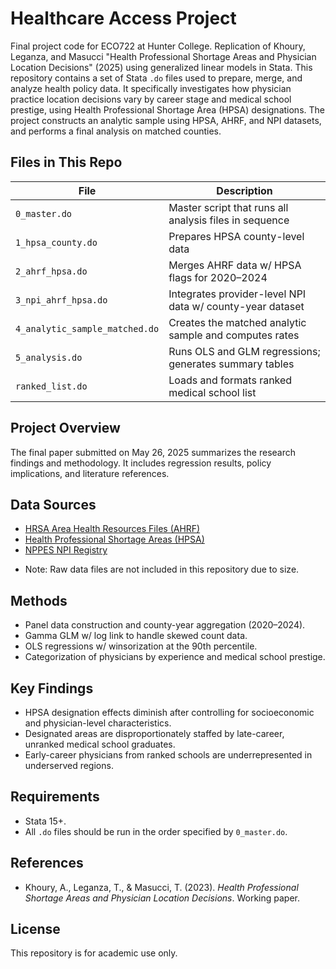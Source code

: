 # Healthcare Access Project

Final project code for ECO722 at Hunter College. Replication of Khoury, Leganza, and Masucci "Health Professional Shortage Areas and Physician Location Decisions" (2025) using generalized linear models in Stata. This repository contains a set of Stata `.do` files used to prepare, merge, and analyze health policy data. It specifically investigates how physician practice location decisions vary by career stage and medical school prestige, using Health Professional Shortage Area (HPSA) designations. The project constructs an analytic sample using HPSA, AHRF, and NPI datasets, and performs a final analysis on matched counties.

## Files in This Repo

| File                           | Description                                                        |
|--------------------------------|--------------------------------------------------------------------|
| `0_master.do`                  | Master script that runs all analysis files in sequence             |
| `1_hpsa_county.do`             | Prepares HPSA county-level data                                    |
| `2_ahrf_hpsa.do`               | Merges AHRF data w/ HPSA flags for 2020–2024                       |
| `3_npi_ahrf_hpsa.do`           | Integrates provider-level NPI data w/ county-year dataset          |
| `4_analytic_sample_matched.do` | Creates the matched analytic sample and computes rates             |
| `5_analysis.do`                | Runs OLS and GLM regressions; generates summary tables             |
| `ranked_list.do`               | Loads and formats ranked medical school list                       |


## Project Overview

The final paper submitted on May 26, 2025 summarizes the research findings and methodology. It includes regression results, policy implications, and literature references.

## Data Sources

- [HRSA Area Health Resources Files (AHRF)](https://data.hrsa.gov/data/download)
- [Health Professional Shortage Areas (HPSA)](https://data.hrsa.gov/topics/health-workforce/shortage-areas)
- [NPPES NPI Registry](https://download.cms.gov/nppes/NPI_Files.html)

* Note: Raw data files are not included in this repository due to size.

## Methods

- Panel data construction and county-year aggregation (2020–2024).
- Gamma GLM w/ log link to handle skewed count data.
- OLS regressions w/ winsorization at the 90th percentile.
- Categorization of physicians by experience and medical school prestige.

## Key Findings

- HPSA designation effects diminish after controlling for socioeconomic and physician-level characteristics.
- Designated areas are disproportionately staffed by late-career, unranked medical school graduates.
- Early-career physicians from ranked schools are underrepresented in underserved regions.

## Requirements

- Stata 15+.
- All `.do` files should be run in the order specified by `0_master.do`.

## References

- Khoury, A., Leganza, T., & Masucci, T. (2023). *Health Professional Shortage Areas and Physician Location Decisions*. Working paper.

## License

This repository is for academic use only.
